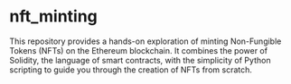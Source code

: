 # nft_minting
This repository provides a hands-on exploration of minting Non-Fungible Tokens (NFTs) on the Ethereum blockchain. It combines the power of Solidity, the language of smart contracts, with the simplicity of Python scripting to guide you through the creation of NFTs from scratch.
